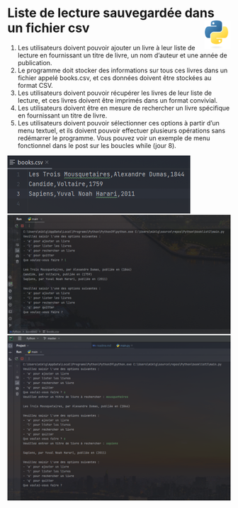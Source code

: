 # **Liste de lecture sauvegardée dans un fichier csv** <a href="../../"><img align="right" src="../../src/images/Python-logo-notext.svg" alt="Python" title="Phthon" widht="auto" height="64px"></a>

1. Les utilisateurs doivent pouvoir ajouter un livre à leur liste de lecture en fournissant un titre de livre, un nom d’auteur et une année de publication.
1. Le programme doit stocker des informations sur tous ces livres dans un fichier appelé books.csv, et ces données doivent être stockées au format CSV.
1. Les utilisateurs doivent pouvoir récupérer les livres de leur liste de lecture, et ces livres doivent être imprimés dans un format convivial.
1. Les utilisateurs doivent être en mesure de rechercher un livre spécifique en fournissant un titre de livre.
1. Les utilisateurs doivent pouvoir sélectionner ces options à partir d’un menu textuel, et ils doivent pouvoir effectuer plusieurs opérations sans redémarrer le programme. Vous pouvez voir un exemple de menu fonctionnel dans le post sur les boucles while (jour 8).

![Fichier CSV](../../src/screenshots/booklist2Csv.png)
![Liste](../../src/screenshots/booklist2Screenshot.png)
![Recherche](../../src/screenshots/booklist2Search.png)